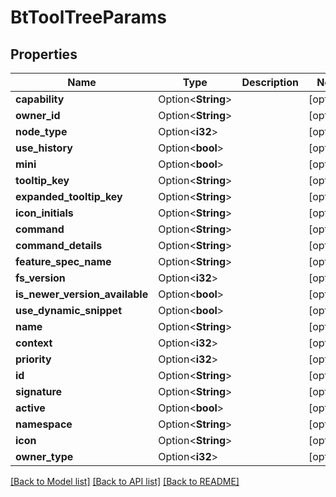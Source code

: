 # BtToolTreeParams

## Properties

Name | Type | Description | Notes
------------ | ------------- | ------------- | -------------
**capability** | Option<**String**> |  | [optional]
**owner_id** | Option<**String**> |  | [optional]
**node_type** | Option<**i32**> |  | [optional]
**use_history** | Option<**bool**> |  | [optional]
**mini** | Option<**bool**> |  | [optional]
**tooltip_key** | Option<**String**> |  | [optional]
**expanded_tooltip_key** | Option<**String**> |  | [optional]
**icon_initials** | Option<**String**> |  | [optional]
**command** | Option<**String**> |  | [optional]
**command_details** | Option<**String**> |  | [optional]
**feature_spec_name** | Option<**String**> |  | [optional]
**fs_version** | Option<**i32**> |  | [optional]
**is_newer_version_available** | Option<**bool**> |  | [optional]
**use_dynamic_snippet** | Option<**bool**> |  | [optional]
**name** | Option<**String**> |  | [optional]
**context** | Option<**i32**> |  | [optional]
**priority** | Option<**i32**> |  | [optional]
**id** | Option<**String**> |  | [optional]
**signature** | Option<**String**> |  | [optional]
**active** | Option<**bool**> |  | [optional]
**namespace** | Option<**String**> |  | [optional]
**icon** | Option<**String**> |  | [optional]
**owner_type** | Option<**i32**> |  | [optional]

[[Back to Model list]](../README.md#documentation-for-models) [[Back to API list]](../README.md#documentation-for-api-endpoints) [[Back to README]](../README.md)


